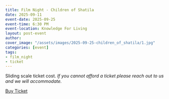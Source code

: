```yaml
---
title: Film Night - Children of Shatila
date: 2025-09-11
event-date: 2025-09-25
event-time: 6:30 PM
event-location: Knowledge For Living
layout: post-event
author: 
cover_image: "/assets/images/2025-09-25-children_of_shatila/1.jpg"
categories: [event]
tags:
- film_night
- ticket
---
```


<p>Sliding scale ticket cost.
<i>If you cannot afford a ticket please reach out to us and we will accommodate.</i></p>
<div class="button-container">
    <div class="button">
    <a href="https://givebutter.com/E82oiO" target="_blank">Buy Ticket</a>
    </div>
</div>